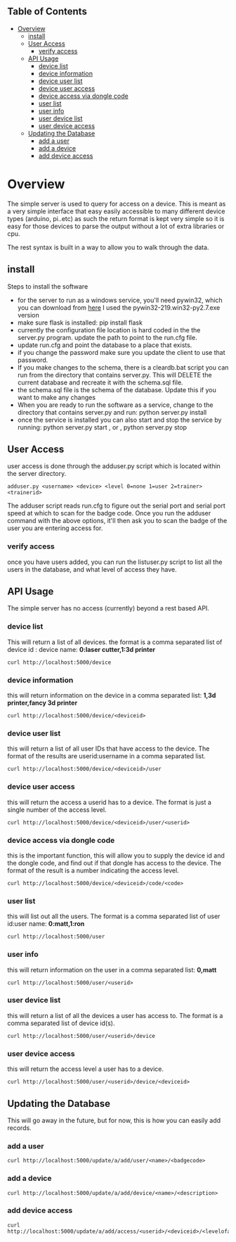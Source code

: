 <div id="table-of-contents">
<h2>Table of Contents</h2>
<div id="text-table-of-contents">
<ul>
<li><a href="#sec-1">Overview</a>
<ul>
<li><a href="#sec-1-1">install</a></li>
<li><a href="#sec-1-2">User Access</a>
<ul>
<li><a href="#sec-1-2-1">verify access</a></li>
</ul>
</li>
<li><a href="#sec-1-3">API Usage</a>
<ul>
<li><a href="#sec-1-3-1">device list</a></li>
<li><a href="#sec-1-3-2">device information</a></li>
<li><a href="#sec-1-3-3">device user list</a></li>
<li><a href="#sec-1-3-4">device user access</a></li>
<li><a href="#sec-1-3-5">device access via dongle code</a></li>
<li><a href="#sec-1-3-6">user list</a></li>
<li><a href="#sec-1-3-7">user info</a></li>
<li><a href="#sec-1-3-8">user device list</a></li>
<li><a href="#sec-1-3-9">user device access</a></li>
</ul>
</li>
<li><a href="#sec-1-4">Updating the Database</a>
<ul>
<li><a href="#sec-1-4-1">add a user</a></li>
<li><a href="#sec-1-4-2">add a device</a></li>
<li><a href="#sec-1-4-3">add device access</a></li>
</ul>
</li>
</ul>
</li>
</ul>
</div>
</div>

# Overview<a id="sec-1" name="sec-1"></a>

The simple server is used to query for access on a device.  This is meant as a
very simple interface that easy easily accessible to many different device types
(arduino, pi..etc)  as such the return format is kept very simple so it is
easy for those devices to parse the output without a lot of extra libraries or cpu.

The rest syntax is built in a way to allow you to walk through the data.

## install<a id="sec-1-1" name="sec-1-1"></a>

Steps to install the software

-   for the server to run as a windows service, you'll need pywin32, which you can
    download from [here](http://sourceforge.net/projects/pywin32/files/pywin32/Build%20219/)  I used the pywin32-219.win32-py2.7.exe  version
-   make sure flask is installed:  pip install flask
-   currently the configuration file location is hard coded in the the server.py
    program.  update the path to point to the run.cfg file.
-   update run.cfg and point the database to a place that exists.
-   if you change the password make sure you update the client to use that password.
-   If you make changes to the schema, there is a cleardb.bat script you can run
    from the directory that contains server.py.  This will DELETE the current database
    and recreate it with the schema.sql file.
-   the schema.sql file is the schema of the database.  Update this if you want to make
    any changes
-   When you are ready to run the software as a service, change to the directory that
    contains server.py  and run: python server.py install
-   once the service is installed you can also start and stop the service by running:
    python server.py start , or , python server.py stop

## User Access<a id="sec-1-2" name="sec-1-2"></a>

user access is done through the adduser.py script which is located within the server
directory.

    adduser.py <username> <device> <level 0=none 1=user 2=trainer> <trainerid>

The adduser script reads run.cfg to figure out the serial port and serial port speed
at which to scan for the badge code.  Once you run the adduser command with the
above options, it'll then ask you to scan the badge of the user you are entering
access for.

### verify access<a id="sec-1-2-1" name="sec-1-2-1"></a>

once you have users added, you can run the listuser.py script to list all the users
in the database, and what level of access they have.

## API Usage<a id="sec-1-3" name="sec-1-3"></a>

The simple server has no access (currently) beyond a rest based API.

### device list<a id="sec-1-3-1" name="sec-1-3-1"></a>

This will return a list of all devices.  the format is a comma separated list of
device id : device name: **0:laser cutter,1:3d printer**

    curl http://localhost:5000/device

### device information<a id="sec-1-3-2" name="sec-1-3-2"></a>

this will return information on the device in a comma separated list: **1,3d printer,fancy 3d printer**

    curl http://localhost:5000/device/<deviceid>

### device user list<a id="sec-1-3-3" name="sec-1-3-3"></a>

this will return a list of all user IDs that have access to the device.  The format
of the results are userid:username in a comma separated list.

    curl http://localhost:5000/device/<deviceid>/user

### device user access<a id="sec-1-3-4" name="sec-1-3-4"></a>

this will return the access a userid has to a device.  The format is
just a single number of the access level.

    curl http://localhost:5000/device/<deviceid>/user/<userid>

### device access via dongle code<a id="sec-1-3-5" name="sec-1-3-5"></a>

this is the important function, this will allow you to supply the device id
and the dongle code, and find out if that dongle has access to the device. The format
of the result is a number indicating the access level.

    curl http://localhost:5000/device/<deviceid>/code/<code>

### user list<a id="sec-1-3-6" name="sec-1-3-6"></a>

this will list out all the users.  The format is a comma separated list of
user id:user name: **0:matt,1:ron**

    curl http://localhost:5000/user

### user info<a id="sec-1-3-7" name="sec-1-3-7"></a>

this will return information on the user in a comma separated list: **0,matt**

    curl http://localhost:5000/user/<userid>

### user device list<a id="sec-1-3-8" name="sec-1-3-8"></a>

this will return a list of all the devices a user has access to.  The format is a
comma separated list of device id(s).

    curl http://localhost:5000/user/<userid>/device

### user device access<a id="sec-1-3-9" name="sec-1-3-9"></a>

this will return the access level a user has to a device.

    curl http://localhost:5000/user/<userid>/device/<deviceid>

## Updating the Database<a id="sec-1-4" name="sec-1-4"></a>

This will go away in the future, but for now, this is how you can easily add records.

### add a user<a id="sec-1-4-1" name="sec-1-4-1"></a>

    curl http://localhost:5000/update/a/add/user/<name>/<badgecode>

### add a device<a id="sec-1-4-2" name="sec-1-4-2"></a>

    curl http://localhost:5000/update/a/add/device/<name>/<description>

### add device access<a id="sec-1-4-3" name="sec-1-4-3"></a>

    curl http://localhost:5000/update/a/add/access/<userid>/<deviceid>/<levelofaccess>